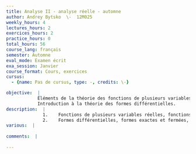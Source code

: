 ```yaml
---
title: Analyse II - analyse réelle - automne
author: Andrey Bytsko  \-  12M025
weekly_hours: 4
lectures_hours: 2
exercices_hours: 2
practice_hours: 0
total_hours: 56
course_lang: français
semester: Automne
eval_mode: Examen écrit
exa_session: Janvier
course_format: Cours, exercices
cursus:
  - {name: Pas de cursus, type: -, credits: \-}

objective:  |
            Éléments de la théorie des fonctions de plusieurs variables réelles.
            Introduction à la théorie des formes différentielles.
description:  |
              1.	Fonctions de plusieurs variables réelles, fonctions implicites, multiplicateurs de Lagrange.
              2.	Formes différentielles, formes exactes et fermées, intégrales des formes différentielles, théorème de Green, lemme de Poincaré, théorème de Stokes.
various:  |
          
comments:  |
           
---
```

